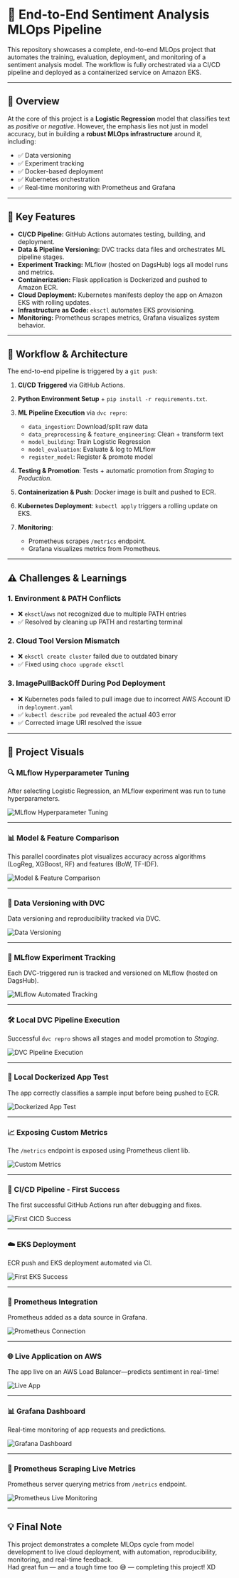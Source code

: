 # 🚀 End-to-End Sentiment Analysis MLOps Pipeline

This repository showcases a complete, end-to-end MLOps project that automates the training, evaluation, deployment, and monitoring of a sentiment analysis model. The workflow is fully orchestrated via a CI/CD pipeline and deployed as a containerized service on Amazon EKS.

---

## 📌 Overview

At the core of this project is a **Logistic Regression** model that classifies text as *positive* or *negative*. However, the emphasis lies not just in model accuracy, but in building a **robust MLOps infrastructure** around it, including:

- ✅ Data versioning  
- ✅ Experiment tracking  
- ✅ Docker-based deployment  
- ✅ Kubernetes orchestration  
- ✅ Real-time monitoring with Prometheus and Grafana  

---

## 🔧 Key Features

- **CI/CD Pipeline:** GitHub Actions automates testing, building, and deployment.
- **Data & Pipeline Versioning:** DVC tracks data files and orchestrates ML pipeline stages.
- **Experiment Tracking:** MLflow (hosted on DagsHub) logs all model runs and metrics.
- **Containerization:** Flask application is Dockerized and pushed to Amazon ECR.
- **Cloud Deployment:** Kubernetes manifests deploy the app on Amazon EKS with rolling updates.
- **Infrastructure as Code:** `eksctl` automates EKS provisioning.
- **Monitoring:** Prometheus scrapes metrics, Grafana visualizes system behavior.

---

## 🔁 Workflow & Architecture

The end-to-end pipeline is triggered by a `git push`:

1. **CI/CD Triggered** via GitHub Actions.
2. **Python Environment Setup** + `pip install -r requirements.txt`.
3. **ML Pipeline Execution** via `dvc repro`:
   - `data_ingestion`: Download/split raw data
   - `data_preprocessing` & `feature_engineering`: Clean + transform text
   - `model_building`: Train Logistic Regression
   - `model_evaluation`: Evaluate & log to MLflow
   - `register_model`: Register & promote model

4. **Testing & Promotion**: Tests + automatic promotion from *Staging* to *Production*.
5. **Containerization & Push**: Docker image is built and pushed to ECR.
6. **Kubernetes Deployment**: `kubectl apply` triggers a rolling update on EKS.
7. **Monitoring**:
   - Prometheus scrapes `/metrics` endpoint.
   - Grafana visualizes metrics from Prometheus.

---

## ⚠️ Challenges & Learnings

### 1. Environment & PATH Conflicts
- ❌ `eksctl`/`aws` not recognized due to multiple PATH entries
- ✅ Resolved by cleaning up PATH and restarting terminal

### 2. Cloud Tool Version Mismatch
- ❌ `eksctl create cluster` failed due to outdated binary
- ✅ Fixed using `choco upgrade eksctl`

### 3. ImagePullBackOff During Pod Deployment
- ❌ Kubernetes pods failed to pull image due to incorrect AWS Account ID in `deployment.yaml`
- ✅ `kubectl describe pod` revealed the actual 403 error
- ✅ Corrected image URI resolved the issue

---

## 📸 Project Visuals

### 🔍 MLflow Hyperparameter Tuning
After selecting Logistic Regression, an MLflow experiment was run to tune hyperparameters.

![MLflow Hyperparameter Tuning](screenshots/MLflow%20Hyperparameter%20Tuning%20for%20Logistic%20Regression.png)

---

### 📊 Model & Feature Comparison
This parallel coordinates plot visualizes accuracy across algorithms (LogReg, XGBoost, RF) and features (BoW, TF-IDF).

![Model & Feature Comparison](screenshots/MLflow%20Model%20%26%20Feature%20Comparison.PNG)

---

### 📁 Data Versioning with DVC
Data versioning and reproducibility tracked via DVC.

![Data Versioning](screenshots/Data%20Versioning.png)

---

### 🔁 MLflow Experiment Tracking
Each DVC-triggered run is tracked and versioned on MLflow (hosted on DagsHub).

![MLflow Automated Tracking](screenshots/MLflow%20Automated%20Experiment%20Tracking.png)

---

### 🛠️ Local DVC Pipeline Execution
Successful `dvc repro` shows all stages and model promotion to *Staging*.

![DVC Pipeline Execution](screenshots/Local%20DVC%20Pipeline%20Execution%20and%20Model%20Registration.png)

---

### 🧪 Local Dockerized App Test
The app correctly classifies a sample input before being pushed to ECR.

![Dockerized App Test](screenshots/Local%20Test%20of%20the%20Dockerized%20Application.png)

---

### 📈 Exposing Custom Metrics
The `/metrics` endpoint is exposed using Prometheus client lib.

![Custom Metrics](screenshots/Exposing%20Custom%20Application%20Metrics.png)

---

### 🔁 CI/CD Pipeline - First Success
The first successful GitHub Actions run after debugging and fixes.

![First CICD Success](screenshots/First%20CICD%20success.png)

---

### ☁️ EKS Deployment
ECR push and EKS deployment automated via CI.

![First EKS Success](screenshots/First%20EKS%20success.png)

---

### 📡 Prometheus Integration
Prometheus added as a data source in Grafana.

![Prometheus Connection](screenshots/Connecting%20to%20the%20Prometheus%20Data%20Source.png)

---

### 🌐 Live Application on AWS
The app live on an AWS Load Balancer—predicts sentiment in real-time!

![Live App](screenshots/Live%20Application%20on%20AWS%20EKS.png)

---

### 📊 Grafana Dashboard
Real-time monitoring of app requests and predictions.

![Grafana Dashboard](screenshots/Grafana%20Dashboards.png)

---

### 📡 Prometheus Scraping Live Metrics
Prometheus server querying metrics from `/metrics` endpoint.

![Prometheus Live Monitoring](screenshots/Prometheus%20Monitoring%20Live%20Application%20Metrics.png)

---

## 💡 Final Note

This project demonstrates a complete MLOps cycle from model development to live cloud deployment, with automation, reproducibility, monitoring, and real-time feedback.  
Had great fun — and a tough time too 😅 — completing this project! XD

